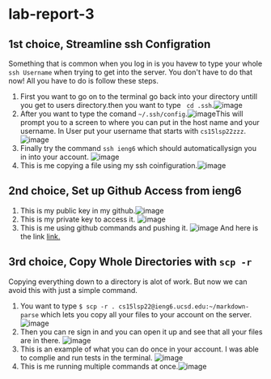 # lab-report-3

## 1st choice, Streamline ssh Configration 

Something that is common when you log in is you havew to type your whole ```ssh Username``` when trying to get into the server. You don't have to do that now! All you have to do is 
follow these steps.

1. First you want to go on to the terminal go back into your directory untill you get to users directory.then you want to type ``` cd .ssh```.![image](/images/Screenshot344.png)
2. After you want to type the comand ```~/.ssh/config```.![image](/images/Screenshot345.png)This will prompt you to a screen to where you can put in the host name and your username. In User put your username that starts with ```cs15lsp22zzz```.![image](/images/Screenshot346.png) 
3. Finally try the command ```ssh ieng6``` which should automaticallysign you in into your account.  ![image](/images/Screenshot347.png)
4. This is me copying a file using my ssh coinfiguration.![image](/images/Screenshot352.png)


## 2nd choice, Set up Github Access from ieng6 
1. This is my public key in my github.![image](/images/Screenshot355.png)
2. This is my private key to access it. ![image](/images/Screenshot356.png) 
3. This is me using github commands and pushing it. ![image](/images/Screenshot361.png) And here is the link [link.](https://github.com/Omartinezangulo/markdown-parser/commit/53382e3b07165c766617858580251fb447d21a01)

## 3rd choice, Copy Whole Directories with ```scp -r```

Copying everything down to a directory is alot of work. But now we can avoid this with just a simple command.

1. You want to type ```$ scp -r . cs15lsp22@ieng6.ucsd.edu:~/markdown-parse``` which lets you copy all your files to your account on the server. ![image](/images/Screenshot349.png)
2. Then you can re sign in and you can open it up and see that all your files are in there. ![image](/images/Screenshot348.png)
3. This is an example of what you can do once in your account. I was able to complie and run tests in the terminal. ![image](/images/Screenshot353.png)
4. This is me running multiple commands at once.![image](/images/Screenshot360.png)